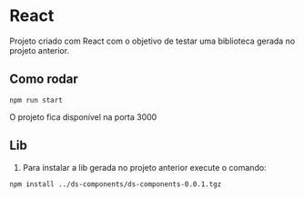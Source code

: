 # React

Projeto criado com React com o objetivo de testar uma biblioteca gerada no projeto anterior.

## Como rodar
```ssh
npm run start
```

O projeto fica disponível na porta 3000

## Lib
1. Para instalar a lib gerada no projeto anterior execute o comando:
```ssh
npm install ../ds-components/ds-components-0.0.1.tgz
```
